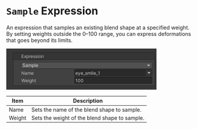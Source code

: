 # `Sample` Expression
An expression that samples an existing blend shape at a specified weight.  
By setting weights outside the 0–100 range, you can express deformations that goes beyond its limits.

![Sample Expression](../../images/references/expressions/sample-expression/sample-expression.png)

| Item | Description |
| --- | --- |
| Name | Sets the name of the blend shape to sample. |
| Weight | Sets the weight of the blend shape to sample. |
